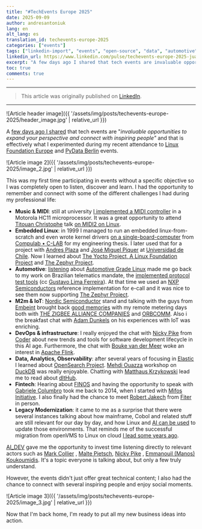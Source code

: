 ```yaml
---
title: "#TechEvents Europe 2025"
date: 2025-09-09
author: andresantoniuk
lang: en
alt_lang: es
translation_id: techevents-europe-2025
categories: ["events"]
tags: ["linkedin-import", "events", "open-source", "data", "automotive", "trips", "technology"]
linkedin_url: https://www.linkedin.com/pulse/techevents-europe-2025-juan-andr%C3%A9s-antoniuk-cvv3f
excerpt: "A few days ago I shared that tech events are invaluable opportunities to expand your perspective and connect with inspiring people. This is what I experienced during my recent attendance to Linux Foundation Europe and PyData Berlin events."
toc: true
comments: true
---
```


---

> This article was originally published on [LinkedIn](https://www.linkedin.com/pulse/techevents-europe-2025-juan-andr%C3%A9s-antoniuk-cvv3f).

---

![Article header image]({{ '/assets/img/posts/techevents-europe-2025/header_image.jpg' | relative_url }})

A [few days ago I shared](https://www.linkedin.com/posts/andresantoniuk_still-as-a-student-i-saw-patricia-corbo-activity-7362185402742464512-aj8V) that tech events are "*invaluable opportunities to expand your perspective and connect with inspiring people"* and that is effectively what I experimented during my recent attendance to [Linux Foundation Europe](https://www.linkedin.com/company/automotive-grade-linux?trk=article-ssr-frontend-pulse_little-mention) and [PyData Berlin](https://de.linkedin.com/company/pydata-berlin?trk=article-ssr-frontend-pulse_little-mention) events.

![Article image 2]({{ '/assets/img/posts/techevents-europe-2025/image_2.jpg' | relative_url }})

This was my first time participating in events without a specific objective so I was completely open to listen, discover and learn. I had the opportunity to remember and connect with some of the different challenges I had during my professional life:

- **Music & MIDI**: still at university [I implemented a MIDI controller](https://youtu.be/m-jzb7WLXag) in a Motorola HC11 microprocessor. It was a great opportunity to attend [Titouan Christophe](https://linkedin.com/search/results/companies/?keywords=Titouan%20Christophe) talk [on MIDI2 on Linux](https://osseu2025.sched.com/event/25VwR/midi2-in-the-real-world-with-zephyr-titouan-christophe-mind).
- **Embedded Linux**: in 1999 I managed to run an embedded linux-from-scratch and even wrote kernel drivers [on a single-board-computer](https://www.compulab.com/1999/07/22/compulab-introduces-the-worlds-smallest-embedded-pc/) from [Compulab • C-LAB](https://il.linkedin.com/company/compulab?trk=article-ssr-frontend-pulse_little-mention) for my engineering thesis. I later used that for a project with [Andres Plaza](https://www.linkedin.com/in/aplaza?trk=article-ssr-frontend-pulse_little-mention) and [José Miguel Piquer](https://cl.linkedin.com/in/jpiquer?trk=article-ssr-frontend-pulse_little-mention) at [Universidad de Chile](https://cl.linkedin.com/school/uchile/?trk=article-ssr-frontend-pulse_little-mention). Now I learned about [The Yocto Project, A Linux Foundation Project](https://www.linkedin.com/company/yocto-project?trk=article-ssr-frontend-pulse_little-mention) and [The Zephyr Project](https://www.linkedin.com/company/the-zephyr-project?trk=article-ssr-frontend-pulse_little-mention).
- **Automotive**: [listening](https://osseu2025.sched.com/event/25Vuq/automotive-grade-linux-evolution-and-lessons-learned-from-10-years-of-community-management-walt-miner-the-linux-foundation) about [Automotive Grade Linux](https://www.linkedin.com/company/automotive-grade-linux?trk=article-ssr-frontend-pulse_little-mention) made me go back to my work on Brazilian telematics mandate, the [implemented protocol test tools](https://github.com/andresantoniuk/acp245) (cc [Gustavo Lima Ferreira](https://linkedin.com/search/results/companies/?keywords=Gustavo%20Lima%20Ferreira)). At that time we used an [NXP Semiconductors](https://nl.linkedin.com/company/nxp-semiconductors?trk=article-ssr-frontend-pulse_little-mention) reference implementation for e-call and it was nice to see them now supporting [The Zephyr Project](https://www.linkedin.com/company/the-zephyr-project?trk=article-ssr-frontend-pulse_little-mention).
- **M2m & IoT**: [Nordic Semiconductor](https://no.linkedin.com/company/nordic-semiconductor?trk=article-ssr-frontend-pulse_little-mention) stand and talking with the guys from [Embeint](https://au.linkedin.com/company/embeint?trk=article-ssr-frontend-pulse_little-mention) brought back [good memories](https://www.linkedin.com/posts/andresantoniuk_entre-cosas-viejas-encontr%C3%A9-esta-tarjeta-activity-7362543389189271553-qAHI) with my remote metering days both with [THE ZIGBEE ALLIANCE COMPANIES](https://www.linkedin.com/company/the-zigbee-alliance-companies?trk=article-ssr-frontend-pulse_little-mention) and [ORBCOMM](https://www.linkedin.com/company/orbcomm?trk=article-ssr-frontend-pulse_little-mention). Also i the breakfast chat with [Adam Dunkels](https://se.linkedin.com/in/adam-dunkels?trk=article-ssr-frontend-pulse_little-mention) on his experiences with IoT was enriching.
- **DevOps & infrastructure**: I really enjoyed the chat with [Nicky Pike](https://www.linkedin.com/in/nicky-pike?trk=article-ssr-frontend-pulse_little-mention) from [Coder](https://www.linkedin.com/company/coderhq?trk=article-ssr-frontend-pulse_little-mention) about new trends and tools for software development lifecycle in this AI age. Furthermore, the chat with [Bouke van der Meer](https://nl.linkedin.com/in/bouke-van-der-meer?trk=article-ssr-frontend-pulse_little-mention) woke an interest in [Apache Flink](https://www.linkedin.com/company/apache-flink?trk=article-ssr-frontend-pulse_little-mention).
- **Data, Analytics, Observability**: after several years of focusing in [Elastic](https://www.linkedin.com/company/elastic-co?trk=article-ssr-frontend-pulse_little-mention) I learned about [OpenSearch Project](https://www.linkedin.com/company/opensearch-project?trk=article-ssr-frontend-pulse_little-mention). [Mehdi Ouazza](https://be.linkedin.com/in/mehd-io?trk=article-ssr-frontend-pulse_little-mention) workshop on [DuckDB](https://nl.linkedin.com/company/duckdb?trk=article-ssr-frontend-pulse_little-mention) was really enjoyable. Chatting with [Matthaus Krzykowski](https://de.linkedin.com/in/matthauskrzykowski?trk=article-ssr-frontend-pulse_little-mention) lead me to read about [dltHub](https://de.linkedin.com/company/dlthub?trk=article-ssr-frontend-pulse_little-mention).
- **Fintech**: Hearing about [FINOS](https://www.linkedin.com/company/finosfoundation?trk=article-ssr-frontend-pulse_little-mention) and having the opportunity to speak with [Gabriele Columbro](https://www.linkedin.com/company/elastic-co?trk=article-ssr-frontend-pulse_little-mention) took me back to 2014, when I started with [Mifos Initiative](https://www.linkedin.com/company/mifos?trk=article-ssr-frontend-pulse_little-mention). I also finally had the chance to meet [Robert Jakech](https://linkedin.com/search/results/companies/?keywords=Robert%20Jakech) from [Fiter](https://uy.linkedin.com/company/fiter-io?trk=article-ssr-frontend-pulse_little-mention) in person.
- **Legacy Modernization**: it came to me as a surprise that there were several instances talking about how mainframe, Cobol and related stuff are still relevant for our day by day, and how Linux and [AI can be used](https://aideveu2025.sched.com/event/25TtF/reverse-engineering-using-llms-vutukuri-sreenivas-stackup) to update those environments. That reminds me of the successful migration from openVMS to Linux on cloud [I lead some years ago](https://www.linkedin.com/posts/andresantoniuk_dilbert-comic-strip-on-january-26-1991-activity-6985562722809622528-2Iwd).

[AI_DEV](https://events.linuxfoundation.org/ai-dev-europe/) gave me the opportunity to invest time listening directly to relevant actors such as [Mark Collier](https://www.linkedin.com/in/markcollier?trk=article-ssr-frontend-pulse_little-mention) , [Malte Pietsch](https://de.linkedin.com/in/maltepietsch?trk=article-ssr-frontend-pulse_little-mention), [Nicky Pike](https://www.linkedin.com/in/nicky-pike?trk=article-ssr-frontend-pulse_little-mention) , [Emmanouil (Manos) Koukoumidis](https://linkedin.com/search/results/companies/?keywords=Emmanouil%20(Manos)%20Koukoumidis). It's a topic everyone is talking about, but only a few truly understand.

However, the events didn't just offer great technical content; I also had the chance to connect with several inspiring people and enjoy social moments.

![Article image 3]({{ '/assets/img/posts/techevents-europe-2025/image_3.jpg' | relative_url }})

Now that I'm back home, I'm ready to put all my new business ideas into action.